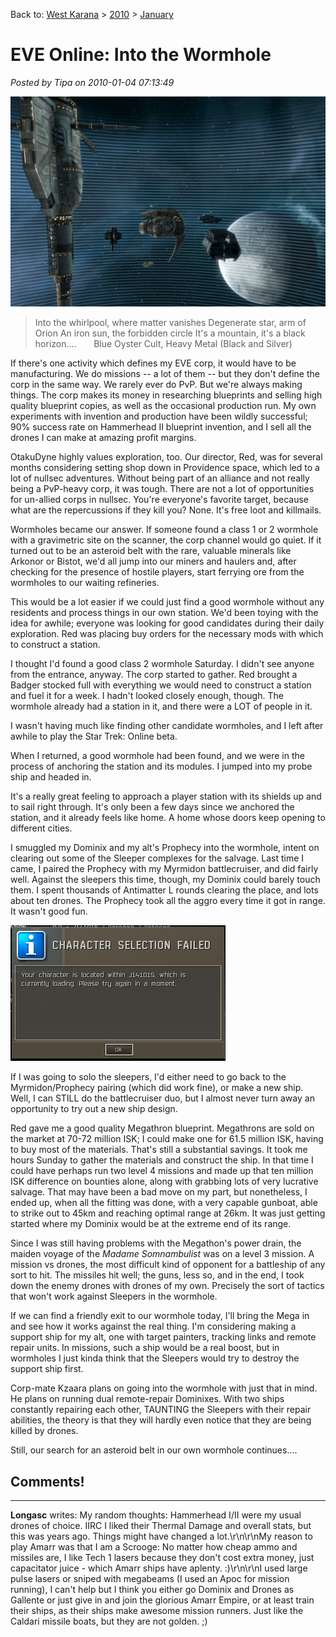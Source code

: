 Back to: [West Karana](/posts/westkarana.md) > [2010](/posts/2010/westkarana.md) > [January](./westkarana.md)
# EVE Online: Into the Wormhole

*Posted by Tipa on 2010-01-04 07:13:49*

![](../../../uploads/2010/01/ExeFile-2010-01-03-01-01-50-47.jpg "At our POS in the wormhole")


> Into the whirlpool, where matter vanishes
Degenerate star, arm of Orion
An iron sun, the forbidden circle
It's a mountain, it's a black horizon....
      Blue Oyster Cult, Heavy Metal (Black and Silver)



If there's one activity which defines my EVE corp, it would have to be manufacturing. We do missions -- a lot of them -- but they don't define the corp in the same way. We rarely ever do PvP. But we're always making things. The corp makes its money in researching blueprints and selling high quality blueprint copies, as well as the occasional production run. My own experiments with invention and production have been wildly successful; 90% success rate on Hammerhead II blueprint invention, and I sell all the drones I can make at amazing profit margins.

OtakuDyne highly values exploration, too. Our director, Red, was for several months considering setting shop down in Providence space, which led to a lot of nullsec adventures. Without being part of an alliance and not really being a PvP-heavy corp, it was tough. There are not a lot of opportunities for un-allied corps in nullsec. You're everyone's favorite target, because what are the repercussions if they kill you? None. It's free loot and killmails.

Wormholes became our answer. If someone found a class 1 or 2 wormhole with a gravimetric site on the scanner, the corp channel would go quiet. If it turned out to be an asteroid belt with the rare, valuable minerals like Arkonor or Bistot, we'd all jump into our miners and haulers and, after checking for the presence of hostile players, start ferrying ore from the wormholes to our waiting refineries.

This would be a lot easier if we could just find a good wormhole without any residents and process things in our own station. We'd been toying with the idea for awhile; everyone was looking for good candidates during their daily exploration. Red was placing buy orders for the necessary mods with which to construct a station.

I thought I'd found a good class 2 wormhole Saturday. I didn't see anyone from the entrance, anyway. The corp started to gather. Red brought a Badger stocked full with everything we would need to construct a station and fuel it for a week. I hadn't looked closely enough, though. The wormhole already had a station in it, and there were a LOT of people in it.

I wasn't having much like finding other candidate wormholes, and I left after awhile to play the Star Trek: Online beta.

When I returned, a good wormhole had been found, and we were in the process of anchoring the station and its modules. I jumped into my probe ship and headed in.

It's a really great feeling to approach a player station with its shields up and to sail right through. It's only been a few days since we anchored the station, and it already feels like home. A home whose doors keep opening to different cities.

I smuggled my Dominix and my alt's Prophecy into the wormhole, intent on clearing out some of the Sleeper complexes for the salvage. Last time I came, I paired the Prophecy with my Myrmidon battlecruiser, and did fairly well. Against the sleepers this time, though, my Dominix could barely touch them. I spent thousands of Antimatter L rounds clearing the place, and lots about ten drones. The Prophecy took all the aggro every time it got in range. It wasn't good fun.

![](../../../uploads/2010/01/ExeFile-2010-01-04-06-58-25-24.jpg "Stuck inside a wormhole...")

If I was going to solo the sleepers, I'd either need to go back to the Myrmidon/Prophecy pairing (which did work fine), or make a new ship. Well, I can STILL do the battlecruiser duo, but I almost never turn away an opportunity to try out a new ship design.

Red gave me a good quality Megathron blueprint. Megathrons are sold on the market at 70-72 million ISK; I could make one for 61.5 million ISK, having to buy most of the materials. That's still a substantial savings. It took me hours Sunday to gather the materials and construct the ship. In that time I could have perhaps run two level 4 missions and made up that ten million ISK difference on bounties alone, along with grabbing lots of very lucrative salvage. That may have been a bad move on my part, but nonetheless, I ended up, when all the fitting was done, with a very capable gunboat, able to strike out to 45km and reaching optimal range at 26km. It was just getting started where my Dominix would be at the extreme end of its range.

Since I was still having problems with the Megathon's power drain, the maiden voyage of the *Madame Somnambulist* was on a level 3 mission. A mission vs drones, the most difficult kind of opponent for a battleship of any sort to hit. The missiles hit well; the guns, less so, and in the end, I took down the enemy drones with drones of my own. Precisely the sort of tactics that won't work against Sleepers in the wormhole.

If we can find a friendly exit to our wormhole today, I'll bring the Mega in and see how it works against the real thing. I'm considering making a support ship for my alt, one with target painters, tracking links and remote repair units. In missions, such a ship would be a real boost, but in wormholes I just kinda think that the Sleepers would try to destroy the support ship first.

Corp-mate Kzaara plans on going into the wormhole with just that in mind. He plans on running dual remote-repair Dominixes. With two ships constantly repairing each other, TAUNTING the Sleepers with their repair abilities, the theory is that they will hardly even notice that they are being killed by drones.

Still, our search for an asteroid belt in our own wormhole continues....

## Comments!
---
**Longasc** writes: My random thoughts: Hammerhead I/II were my usual drones of choice. IIRC I liked their Thermal Damage and overall stats, but this was years ago. Things might have changed a lot.\r\n\r\nMy reason to play Amarr was that I am a Scrooge: No matter how cheap ammo and missiles are, I like Tech 1 lasers because they don't cost extra money, just capacitator juice - which Amarr ships have aplenty. :)\r\n\r\nI used large pulse lasers or sniped with megabeams (I used an Apoc for mission running), I can't help but I think you either go Dominix and Drones as Gallente or just give in and join the glorious Amarr Empire, or at least train their ships, as their ships make awesome mission runners. Just like the Caldari missile boats, but they are not golden. ;)
